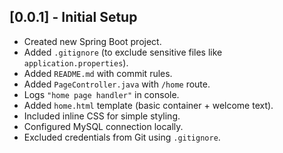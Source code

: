 ## [0.0.1] - Initial Setup
- Created new Spring Boot project.
- Added `.gitignore` (to exclude sensitive files like `application.properties`).
- Added `README.md` with commit rules.
- Added `PageController.java` with `/home` route.
- Logs `"home page handler"` in console.
- Added `home.html` template (basic container + welcome text).
- Included inline CSS for simple styling.
- Configured MySQL connection locally.
- Excluded credentials from Git using `.gitignore`.